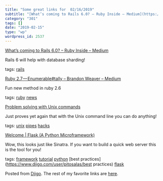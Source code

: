 ```yaml
---
title: "Some great links for  02/16/2019"
subtitle: "[What’s coming to Rails 6.0? – Ruby Inside – Medium](https://medium.com/rubyinside/whats-coming-to-r..."
category: "301"
tags: []
date: "2019-02-15"
type: "wp"
wordpress_id: 2537
---
```

[What’s coming to Rails 6.0? – Ruby Inside – Medium](https://medium.com/rubyinside/whats-coming-to-rails-6-0-8ec79eea66da) 

Rails 6 will help with database sharding!

 tags: [rails](https://www.diigo.com/user/pitosalas/rails)

 [Ruby 2.7 — Enumerable#tally – Brandon Weaver – Medium](https://medium.com/@baweaver/ruby-2-7-enumerable-tally-a706a5fb11ea) 

Fun new method in ruby 2.6

 tags: [ruby](https://www.diigo.com/user/pitosalas/ruby) [news](https://www.diigo.com/user/pitosalas/news)

 [Problem solving with Unix commands](http://vegardstikbakke.com/unix/) 

Just proves yet again that with the Unix command line you can do anything!

 tags: [unix](https://www.diigo.com/user/pitosalas/unix) [pipes](https://www.diigo.com/user/pitosalas/pipes) [hacks](https://www.diigo.com/user/pitosalas/hacks)

 [Welcome | Flask (A Python Microframework)](http://flask.pocoo.org) 

Wow, this looks just like Sinatra. If you want to build a quick web server this is the tool for you!

 tags: [framework](https://www.diigo.com/user/pitosalas/framework) [tutorial](https://www.diigo.com/user/pitosalas/tutorial) [python](https://www.diigo.com/user/pitosalas/python) [best practices](https://www.diigo.com/user/pitosalas/best practices) [flask](https://www.diigo.com/user/pitosalas/flask)

Posted from [Diigo](https://www.diigo.com). The rest of my favorite links are [here](https://www.diigo.com/user/pitosalas).